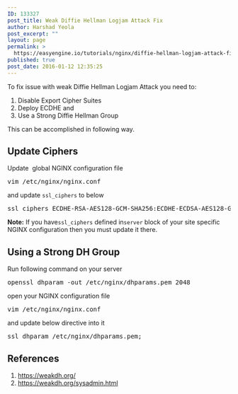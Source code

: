 ```yaml
---
ID: 133327
post_title: Weak Diffie Hellman Logjam Attack Fix
author: Harshad Yeola
post_excerpt: ""
layout: page
permalink: >
  https://easyengine.io/tutorials/nginx/diffie-hellman-logjam-attack-fix/
published: true
post_date: 2016-01-12 12:35:25
---
```

To fix issue with weak Diffie Hellman Logjam Attack you need to:
<ol>
	<li>Disable Export Cipher Suites</li>
	<li>Deploy ECDHE and</li>
	<li>Use a Strong Diffie Hellman Group</li>
</ol>
This can be accomplished in following way.
<h2>Update Ciphers</h2>
Update  global NGINX configuration file
<pre>vim /etc/nginx/nginx.conf
</pre>
and update <code>ssl_ciphers</code> to below
<pre>ssl_ciphers ECDHE-RSA-AES128-GCM-SHA256:ECDHE-ECDSA-AES128-GCM-SHA256:ECDHE-RSA-AES256-GCM-SHA384:ECDHE-ECDSA-AES256-GCM-SHA384:DHE-RSA-AES128-GCM-SHA256:DHE-DSS-AES128-GCM-SHA256:kEDH+AESGCM:ECDHE-RSA-AES128-SHA256:ECDHE-ECDSA-AES128-SHA256:ECDHE-RSA-AES128-SHA:ECDHE-ECDSA-AES128-SHA:ECDHE-RSA-AES256-SHA384:ECDHE-ECDSA-AES256-SHA384:ECDHE-RSA-AES256-SHA:ECDHE-ECDSA-AES256-SHA:DHE-RSA-AES128-SHA256:DHE-RSA-AES128-SHA:DHE-DSS-AES128-SHA256:DHE-RSA-AES256-SHA256:DHE-DSS-AES256-SHA:DHE-RSA-AES256-SHA:ECDHE-RSA-DES-CBC3-SHA:ECDHE-ECDSA-DES-CBC3-SHA:AES128-GCM-SHA256:AES256-GCM-SHA384:AES128-SHA256:AES256-SHA256:AES128-SHA:AES256-SHA:AES:CAMELLIA:DES-CBC3-SHA:!aNULL:!eNULL:!EXPORT:!DES:!RC4:!MD5:!PSK:!aECDH:!EDH-DSS-DES-CBC3-SHA:!EDH-RSA-DES-CBC3-SHA:!KRB5-DES-CBC3-SHA;
</pre>
<strong>Note:</strong> If you have<code>ssl_ciphers</code> defined in<code>server</code> block of your site specific NGINX configuration then you must update it there.
<h2><strong>Using a Strong DH Group</strong></h2>
Run following command on your server
<pre>openssl dhparam -out /etc/nginx/dhparams.pem 2048
</pre>
open your NGINX configuration file
<pre>vim /etc/nginx/nginx.conf
</pre>
and update below directive into it
<pre>ssl_dhparam /etc/nginx/dhparams.pem;
</pre>
<h2>References</h2>
<ol>
	<li><a href="https://weakdh.org/" target="_blank">https://weakdh.org/</a></li>
	<li><a href="https://weakdh.org/sysadmin.html" target="_blank">https://weakdh.org/sysadmin.html</a></li>
</ol>